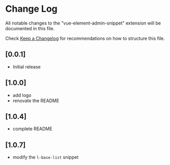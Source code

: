 # Change Log

All notable changes to the "vue-element-admin-snippet" extension will be documented in this file.

Check [Keep a Changelog](http://keepachangelog.com/) for recommendations on how to structure this file.

## [0.0.1]

- Initial release

## [1.0.0]

- add logo
- renovate the README

## [1.0.4]

- complete README

## [1.0.7]

- modify the `l-base-list` snippet